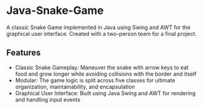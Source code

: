 # Java-Snake-Game

A classic Snake Game implemented in Java using Swing and AWT for the graphical user interface. Created with a two-person team for a final project.

## Features
- Classic Snake Gameplay: Maneuver the snake with arrow keys to eat food and grow longer while avoiding collisions with the border and itself
- Modular: The game logic is split across five classes for ultimate organization, maintainability, and encapsulation
- Graphical User Interface: Built using Java Swing and AWT for rendering and handling input events
